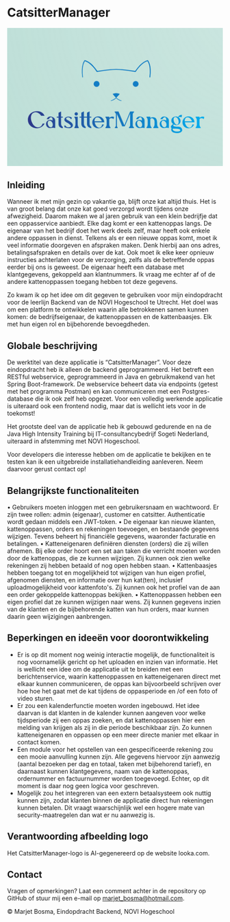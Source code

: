 # CatsitterManager

![Logo CatsitterManager](logo.png)

## Inleiding

Wanneer ik met mijn gezin op vakantie ga, blijft onze kat altijd thuis. Het is van groot belang dat onze kat goed
verzorgd wordt tijdens onze afwezigheid. Daarom maken we al jaren gebruik van een klein bedrijfje dat een oppasservice
aanbiedt. Elke dag komt er een kattenoppas langs. De eigenaar van het bedrijf doet het werk deels zelf, maar heeft ook
enkele andere oppassen in dienst. Telkens als er een nieuwe oppas komt, moet ik veel informatie doorgeven en afspraken
maken. Denk hierbij aan ons adres, betalingsafspraken en details over de kat. Ook moet ik elke keer opnieuw instructies
achterlaten voor de verzorging, zelfs als de betreffende oppas eerder bij ons is geweest. De eigenaar heeft een database
met klantgegevens, gekoppeld aan klantnummers. Ik vraag me echter af of de andere kattenoppassen toegang hebben tot deze
gegevens.

Zo kwam ik op het idee om dit gegeven te gebruiken voor mijn eindopdracht voor de leerlijn Backend van de NOVI
Hogeschool te Utrecht. Het doel was om een platform te ontwikkelen waarin alle betrokkenen samen kunnen komen: de
bedrijfseigenaar, de kattenoppassen en de kattenbaasjes. Elk met hun eigen rol en bijbehorende bevoegdheden.

## Globale beschrijving

De werktitel van deze applicatie is “CatsitterManager”. Voor deze eindopdracht heb ik alleen de backend geprogrammeerd.
Het betreft een RESTful webservice, geprogrammeerd in Java en gebruikmakend van het Spring Boot-framework. De webservice
beheert data via endpoints (getest met het programma Postman) en kan communiceren met een Postgres-database die ik ook
zelf heb opgezet. Voor een volledig werkende applicatie is uiteraard ook een frontend nodig, maar dat is wellicht iets
voor in de toekomst!

Het grootste deel van de applicatie heb ik gebouwd gedurende en na de Java High Intensity Training bij
IT-consultancybedrijf Sogeti Nederland, uiteraard in afstemming met NOVI Hogeschool.

Voor developers die interesse hebben om de applicatie te bekijken en te testen kan ik een uitgebreide
installatiehandleiding aanleveren. Neem daarvoor gerust contact op!

## Belangrijkste functionaliteiten

• Gebruikers moeten inloggen met een gebruikersnaam en wachtwoord. Er zijn twee rollen: admin (eigenaar), customer en
catsitter. Authenticatie wordt gedaan middels een JWT-token.
• De eigenaar kan nieuwe klanten, kattenoppassen, orders en rekeningen toevoegen, en bestaande gegevens wijzigen. Tevens
beheert hij financiële gegevens, waaronder facturatie en betalingen.
• Katteneigenaren definiëren diensten (orders) die zij willen afnemen. Bij elke order hoort een set aan taken die
verricht moeten worden door de kattenoppas, die ze kunnen wijzigen. Zij kunnen ook zien welke rekeningen zij hebben
betaald of nog open hebben staan.
• Kattenbaasjes hebben toegang tot en mogelijkheid tot wijzigen van hun eigen profiel, afgenomen diensten, en informatie
over hun kat(ten), inclusief uploadmogelijkheid voor kattenfoto's. Zij kunnen ook het profiel van de aan een order
gekoppelde kattenoppas bekijken.
• Kattenoppassen hebben een eigen profiel dat ze kunnen wijzigen naar wens. Zij kunnen gegevens inzien van de klanten en
de bijbehorende katten van hun orders, maar kunnen daarin geen wijzigingen aanbrengen.

## Beperkingen en ideeën  voor doorontwikkeling

- Er is op dit moment nog weinig interactie mogelijk, de functionaliteit is nog voornamelijk gericht op
  het uploaden en inzien van informatie. Het is wellicht een idee om de applicatie uit te breiden met een
  berichtenservice, waarin kattenoppassen en katteneigenaren direct met elkaar kunnen communiceren, de oppas kan
  bijvoorbeeld schrijven over hoe hoe het gaat met de kat tijdens de oppasperiode en /of een foto of video sturen.
- Er zou een kalenderfunctie moeten worden ingebouwd. Het idee daarvan is dat klanten in de kalender kunnen aangeven
  voor welke tijdsperiode zij een oppas zoeken, en dat kattenoppassen hier een melding van krijgen als zij in die
  periode beschikbaar zijn. Zo kunnen katteneigenaren en oppassen op een meer directe manier met elkaar in contact
  komen.
- Een module voor het opstellen van een gespecificeerde rekening zou een mooie aanvulling kunnen zijn. Alle gegevens
  hiervoor zijn aanwezig (aantal bezoeken per dag en totaal, taken met bijbehorend tarief), en daarnaast kunnen
  klantgegevens, naam van de kattenoppas, ordernummer en factuurnummer worden toegevoegd. Echter, op dit moment is daar
  nog geen logica voor geschreven.
- Mogelijk zou het integreren van een extern betaalsysteem ook nuttig kunnen zijn, zodat klanten binnen de applicatie
  direct hun rekeningen kunnen betalen. Dit vraagt waarschijnlijk wel een hogere mate van security-maatregelen dan wat
  er nu aanwezig is.

## Verantwoording afbeelding logo

Het CatsitterManager-logo is AI-gegenereerd op de website looka.com.

## Contact

Vragen of opmerkingen? Laat een comment achter in de repository op GitHub of stuur mij een e-mail op
marjet_bosma@hotmail.com.

© Marjet Bosma, Eindopdracht Backend, NOVI Hogeschool